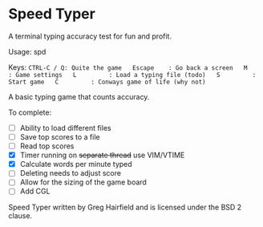 Speed Typer
===
A terminal typing accuracy test for fun and profit.

Usage: spd 

Keys:
  `
  CTRL-C / Q: Quite the game  
  Escape    : Go back a screen  
  M         : Game settings  
  L         : Load a typing file (todo)  
  S         : Start game  
  C         : Conways game of life (why not)  
  `

A basic typing game that counts accuracy. 

To complete:
- [ ] Ability to load different files  
- [ ] Save top scores to a file  
- [ ] Read top scores  
- [x] Timer running on ~~separate thread~~ use VIM/VTIME  
- [x] Calculate words per minute typed  
- [ ] Deleting needs to adjust score
- [ ] Allow for the sizing of the game board  
- [ ] Add CGL  

Speed Typer written by Greg Hairfield and is licensed under the BSD 2 clause.
